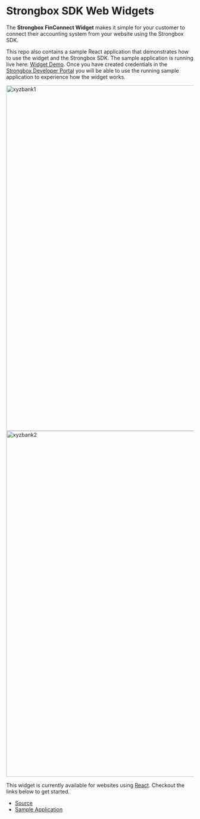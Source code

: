 # Strongbox SDK Web Widgets

The **Strongbox FinConnect Widget** makes it simple for your customer to connect their accounting system from your website using the Strongbox SDK.

This repo also contains a sample React application that demonstrates how to use the widget and the Strongbox SDK.  The sample application is running live here: [Widget Demo](https://widgetdemo.strongbox.link/). Once you have created credentials in the [Strongbox Developer Portal](https://developer.strongbox.link/) you will be able to use the running sample application to experience how the widget works.

<img width="929" alt="xyzbank1" src="https://user-images.githubusercontent.com/83089395/131019840-7a2514a6-87b8-4542-9307-3d15f35971b1.PNG">

<img width="930" alt="xyzbank2" src="https://user-images.githubusercontent.com/83089395/131019984-7c1df0a9-e762-4a5e-adba-4a5c3d6d449f.PNG">

This widget is currently available for websites using [React](https://reactjs.org/). Checkout the links below to get started.

- [Source](/strongbox-finconnect-react)
- [Sample Application](/strongbox-finconnect-react-demo)
